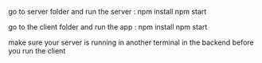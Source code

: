 go to server folder and run the server : 
npm install
npm start

go to the client folder and run the app : 
npm install
npm start

make sure your server is running in another terminal in the backend before you run the client
